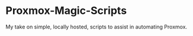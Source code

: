 # Proxmox-Magic-Scripts
My take on simple, locally hosted, scripts to assist in automating Proxmox.
